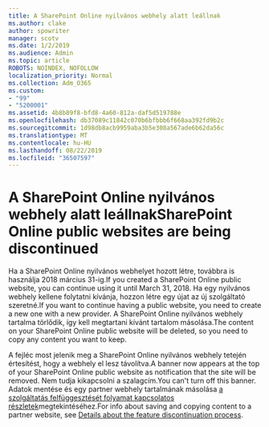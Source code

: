 ```yaml
---
title: A SharePoint Online nyilvános webhely alatt leállnak
ms.author: clake
author: spowriter
manager: scotv
ms.date: 1/2/2019
ms.audience: Admin
ms.topic: article
ROBOTS: NOINDEX, NOFOLLOW
localization_priority: Normal
ms.collection: Adm_O365
ms.custom:
- "99"
- "5200001"
ms.assetid: 4b8b89f8-bfd8-4a60-812a-daf5d519788e
ms.openlocfilehash: db37089c11842c070b6bfbbb6f668aa392fd9b2c
ms.sourcegitcommit: 1d98db8acb9959aba3b5e308a567ade6b62da56c
ms.translationtype: MT
ms.contentlocale: hu-HU
ms.lasthandoff: 08/22/2019
ms.locfileid: "36507597"
---
```

# <a name="sharepoint-online-public-websites-are-being-discontinued"></a><span data-ttu-id="f4499-102">A SharePoint Online nyilvános webhely alatt leállnak</span><span class="sxs-lookup"><span data-stu-id="f4499-102">SharePoint Online public websites are being discontinued</span></span>

<span data-ttu-id="f4499-103">Ha a SharePoint Online nyilvános webhelyet hozott létre, továbbra is használja 2018 március 31-ig.</span><span class="sxs-lookup"><span data-stu-id="f4499-103">If you created a SharePoint Online public website, you can continue using it until March 31, 2018.</span></span> <span data-ttu-id="f4499-104">Ha egy nyilvános webhely kellene folytatni kívánja, hozzon létre egy újat az új szolgáltató szeretné.</span><span class="sxs-lookup"><span data-stu-id="f4499-104">If you want to continue having a public website, you need to create a new one with a new provider.</span></span> <span data-ttu-id="f4499-105">A SharePoint Online nyilvános webhely tartalma törlődik, így kell megtartani kívánt tartalom másolása.</span><span class="sxs-lookup"><span data-stu-id="f4499-105">The content on your SharePoint Online public website will be deleted, so you need to copy any content you want to keep.</span></span>
  
<span data-ttu-id="f4499-106">A fejléc most jelenik meg a SharePoint Online nyilvános webhely tetején értesítést, hogy a webhely el lesz távolítva.</span><span class="sxs-lookup"><span data-stu-id="f4499-106">A banner now appears at the top of your SharePoint Online public website as notification that the site will be removed.</span></span> <span data-ttu-id="f4499-107">Nem tudja kikapcsolni a szalagcím.</span><span class="sxs-lookup"><span data-stu-id="f4499-107">You can't turn off this banner.</span></span> <span data-ttu-id="f4499-108">Adatok mentése és egy partner webhely tartalmának másolása [a szolgáltatás felfüggesztését folyamat kapcsolatos részletek](https://go.microsoft.com/fwlink/?linkid=866980)megtekintéséhez.</span><span class="sxs-lookup"><span data-stu-id="f4499-108">For info about saving and copying content to a partner website, see [Details about the feature discontinuation process](https://go.microsoft.com/fwlink/?linkid=866980).</span></span>
  